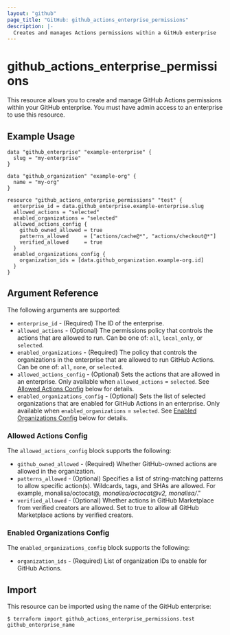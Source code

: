 ```yaml
---
layout: "github"
page_title: "GitHub: github_actions_enterprise_permissions"
description: |-
  Creates and manages Actions permissions within a GitHub enterprise
---
```


# github_actions_enterprise_permissions

This resource allows you to create and manage GitHub Actions permissions within your GitHub enterprise.
You must have admin access to an enterprise to use this resource.

## Example Usage

```hcl
data "github_enterprise" "example-enterprise" {
  slug = "my-enterprise"
}

data "github_organization" "example-org" {
  name = "my-org"
}

resource "github_actions_enterprise_permissions" "test" {
  enterprise_id = data.github_enterprise.example-enterprise.slug
  allowed_actions = "selected"
  enabled_organizations = "selected"
  allowed_actions_config {
    github_owned_allowed = true 
    patterns_allowed     = ["actions/cache@*", "actions/checkout@*"]
    verified_allowed     = true
  }
  enabled_organizations_config {
    organization_ids = [data.github_organization.example-org.id]
  }
}
```

## Argument Reference

The following arguments are supported:
* `enterprise_id`              - (Required) The ID of the enterprise.
* `allowed_actions`            - (Optional) The permissions policy that controls the actions that are allowed to run. Can be one of: `all`, `local_only`, or `selected`.
* `enabled_organizations`      - (Required) The policy that controls the organizations in the enterprise that are allowed to run GitHub Actions. Can be one of: `all`, `none`, or `selected`.
* `allowed_actions_config`     - (Optional) Sets the actions that are allowed in an enterprise. Only available when `allowed_actions` = `selected`. See [Allowed Actions Config](#allowed-actions-config) below for details.
* `enabled_organizations_config` - (Optional) Sets the list of selected organizations that are enabled for GitHub Actions in an enterprise. Only available when `enabled_organizations` = `selected`. See [Enabled Organizations Config](#enabled-organizations-config) below for details.

### Allowed Actions Config

The `allowed_actions_config` block supports the following:

* `github_owned_allowed` - (Required) Whether GitHub-owned actions are allowed in the organization.
* `patterns_allowed` - (Optional) Specifies a list of string-matching patterns to allow specific action(s). Wildcards, tags, and SHAs are allowed. For example, monalisa/octocat@*, monalisa/octocat@v2, monalisa/*."
* `verified_allowed` - (Optional) Whether actions in GitHub Marketplace from verified creators are allowed. Set to true to allow all GitHub Marketplace actions by verified creators.

### Enabled Organizations Config

The `enabled_organizations_config` block supports the following:

* `organization_ids` - (Required) List of organization IDs to enable for GitHub Actions.

## Import

This resource can be imported using the name of the GitHub enterprise:

```
$ terraform import github_actions_enterprise_permissions.test github_enterprise_name
```
